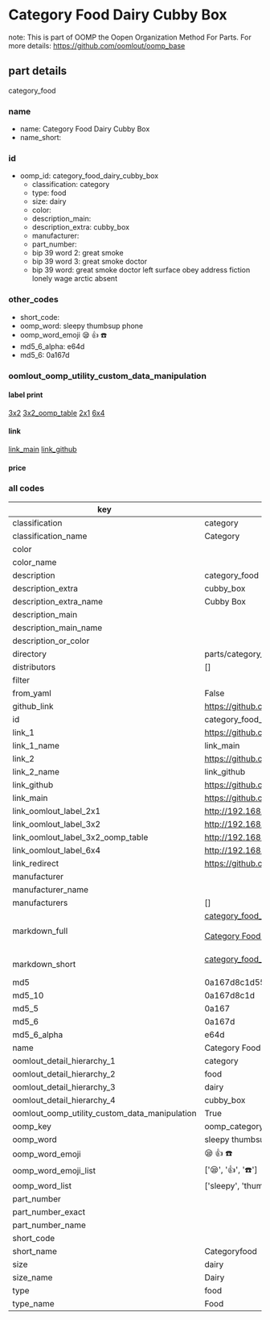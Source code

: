 # Category Food Dairy Cubby Box  

note: This is part of OOMP the Oopen Organization Method For Parts. For more details: https://github.com/oomlout/oomp_base

##  part details
  



category_food



### name
* name: Category Food Dairy Cubby Box
* name_short: 
### id
* oomp_id: category_food_dairy_cubby_box
  * classification: category
  * type: food
  * size: dairy
  * color: 
  * description_main: 
  * description_extra: cubby_box
  * manufacturer: 
  * part_number: 
  * bip 39 word 2: great smoke
  * bip 39 word 3: great smoke doctor
  * bip 39 word: great smoke doctor left surface obey address fiction lonely wage arctic absent

### other_codes
* short_code: 
* oomp_word: sleepy thumbsup phone
* oomp_word_emoji :sleepy: :thumbsup: :phone:
* md5_6_alpha: e64d
* md5_6: 0a167d






### oomlout_oomp_utility_custom_data_manipulation
#### label print
[3x2](http://192.168.1.245:1112/?label=oomp%20e64d)
[3x2_oomp_table](http://192.168.1.108:1112/?label=oomp%20e64d)
[2x1](http://192.168.1.242:1112/?label=oomp%20e64d)
[6x4](http://192.168.1.55:1112/?label=oomp%20e64d)    

#### link

[link_main](https://github.com/oomlout/oomlout_oomp_version_1_messy/tree/main/parts/category_food_dairy_cubby_box) [link_github](https://github.com/oomlout/oomlout_oomp_version_1_messy/tree/main/parts/category_food_dairy_cubby_box)                             

#### price







### all codes 
| key | value |  
| --- | --- |  
| classification | category |  
| classification_name | Category |  
| color |  |  
| color_name |  |  
| description | category_food |  
| description_extra | cubby_box |  
| description_extra_name | Cubby Box |  
| description_main |  |  
| description_main_name |  |  
| description_or_color |   |  
| directory | parts/category_food_dairy_cubby_box |  
| distributors | [] |  
| filter |  |  
| from_yaml | False |  
| github_link | https://github.com/oomlout/oomlout_oomp_part_src/tree/main/parts/category_food_dairy_cubby_box |  
| id | category_food_dairy_cubby_box |  
| link_1 | https://github.com/oomlout/oomlout_oomp_version_1_messy/tree/main/parts/category_food_dairy_cubby_box |  
| link_1_name | link_main |  
| link_2 | https://github.com/oomlout/oomlout_oomp_version_1_messy/tree/main/parts/category_food_dairy_cubby_box |  
| link_2_name | link_github |  
| link_github | https://github.com/oomlout/oomlout_oomp_version_1_messy/tree/main/parts/category_food_dairy_cubby_box |  
| link_main | https://github.com/oomlout/oomlout_oomp_version_1_messy/tree/main/parts/category_food_dairy_cubby_box |  
| link_oomlout_label_2x1 | http://192.168.1.242:1112/?label=oomp%20e64d |  
| link_oomlout_label_3x2 | http://192.168.1.245:1112/?label=oomp%20e64d |  
| link_oomlout_label_3x2_oomp_table | http://192.168.1.108:1112/?label=oomp%20e64d |  
| link_oomlout_label_6x4 | http://192.168.1.55:1112/?label=oomp%20e64d |  
| link_redirect | https://github.com/oomlout/oomlout_oomp_version_1_messy/tree/main/parts/category_food_dairy_cubby_box |  
| manufacturer |  |  
| manufacturer_name |  |  
| manufacturers | [] |  
| markdown_full | [category_food_dairy_cubby_box](none)<br>[](none)<br>[Category Food Dairy Cubby Box](none)<br><br> |  
| markdown_short | [category_food_dairy_cubby_box](none)<br><br> |  
| md5 | 0a167d8c1d55c06e5fed17f280b33331 |  
| md5_10 | 0a167d8c1d |  
| md5_5 | 0a167 |  
| md5_6 | 0a167d |  
| md5_6_alpha | e64d |  
| name | Category Food Dairy Cubby Box |  
| oomlout_detail_hierarchy_1 | category |  
| oomlout_detail_hierarchy_2 | food |  
| oomlout_detail_hierarchy_3 | dairy |  
| oomlout_detail_hierarchy_4 | cubby_box |  
| oomlout_oomp_utility_custom_data_manipulation | True |  
| oomp_key | oomp_category_food_dairy_cubby_box |  
| oomp_word | sleepy thumbsup phone |  
| oomp_word_emoji | :sleepy: :thumbsup: :phone: |  
| oomp_word_emoji_list | [':sleepy:', ':thumbsup:', ':phone:'] |  
| oomp_word_list | ['sleepy', 'thumbsup', 'phone'] |  
| part_number |  |  
| part_number_exact |  |  
| part_number_name |  |  
| short_code |  |  
| short_name | Categoryfood |  
| size | dairy |  
| size_name | Dairy |  
| type | food |  
| type_name | Food |  
